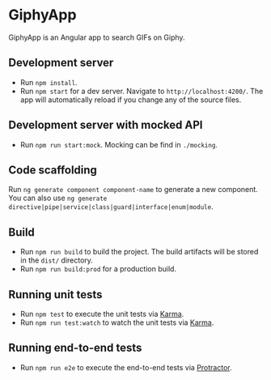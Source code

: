 # GiphyApp

GiphyApp is an Angular app to search GIFs on Giphy.

## Development server

* Run `npm install`.
* Run `npm start` for a dev server.
Navigate to `http://localhost:4200/`. The app will automatically reload if you change any of the source files.

## Development server with mocked API

* Run `npm run start:mock`. Mocking can be find in `./mocking`.

## Code scaffolding

Run `ng generate component component-name` to generate a new component. You can also use `ng generate directive|pipe|service|class|guard|interface|enum|module`.

## Build

* Run `npm run build` to build the project. The build artifacts will be stored in the `dist/` directory.
* Run `npm run build:prod` for a production build.

## Running unit tests

* Run `npm test` to execute the unit tests via [Karma](https://karma-runner.github.io).
* Run `npm run test:watch` to watch the unit tests via [Karma](https://karma-runner.github.io).

## Running end-to-end tests

* Run `npm run e2e` to execute the end-to-end tests via [Protractor](http://www.protractortest.org/).
